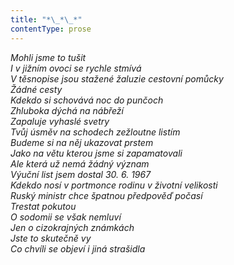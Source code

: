 ```yaml
---
title: "*\_*\_*"
contentType: prose
---
```


_Mohli jsme to tušit  
I v jižním ovoci se rychle stmívá  
V těsnopise jsou stažené žaluzie cestovní pomůcky  
Žádné cesty  
Kdekdo si schovává noc do punčoch  
Zhluboka dýchá na nábřeží  
Zapaluje vyhaslé svetry  
Tvůj úsměv na schodech zežloutne listím  
Budeme si na něj ukazovat prstem  
Jako na větu kterou jsme si zapamatovali  
Ale která už nemá žádný význam  
Výuční list jsem dostal 30. 6. 1967  
Kdekdo nosí v portmonce rodinu v životní velikosti  
Ruský ministr chce špatnou předpověď počasí  
Trestat pokutou  
O sodomii se však nemluví  
Jen o cizokrajných známkách  
Jste to skutečně vy  
Co chvíli se objeví i jiná strašidla_
